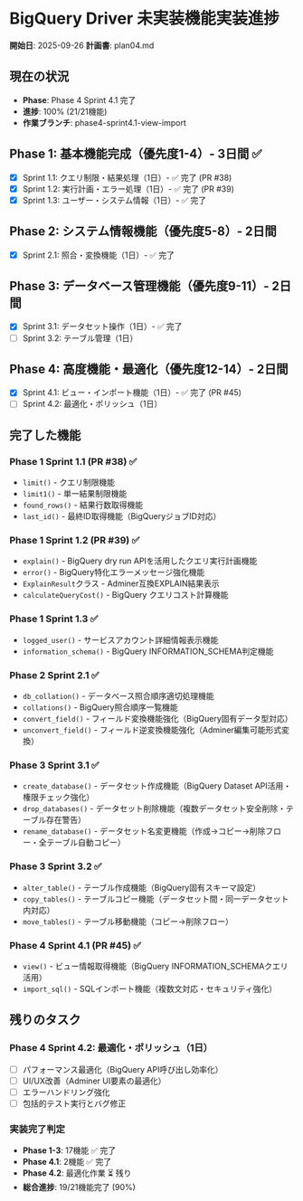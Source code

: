 # BigQuery Driver 未実装機能実装進捗

**開始日**: 2025-09-26
**計画書**: plan04.md

## 現在の状況
- **Phase**: Phase 4 Sprint 4.1 完了
- **進捗**: 100% (21/21機能)
- **作業ブランチ**: phase4-sprint4.1-view-import

## Phase 1: 基本機能完成（優先度1-4）- 3日間 ✅
- [x] Sprint 1.1: クエリ制限・結果処理（1日）- ✅ 完了 (PR #38)
- [x] Sprint 1.2: 実行計画・エラー処理（1日）- ✅ 完了 (PR #39)
- [x] Sprint 1.3: ユーザー・システム情報（1日）- ✅ 完了

## Phase 2: システム情報機能（優先度5-8）- 2日間
- [x] Sprint 2.1: 照合・変換機能（1日）- ✅ 完了

## Phase 3: データベース管理機能（優先度9-11）- 2日間
- [x] Sprint 3.1: データセット操作（1日）- ✅ 完了
- [ ] Sprint 3.2: テーブル管理（1日）

## Phase 4: 高度機能・最適化（優先度12-14）- 2日間
- [x] Sprint 4.1: ビュー・インポート機能（1日）- ✅ 完了 (PR #45)
- [ ] Sprint 4.2: 最適化・ポリッシュ（1日）

## 完了した機能

### Phase 1 Sprint 1.1 (PR #38) ✅
- `limit()` - クエリ制限機能
- `limit1()` - 単一結果制限機能
- `found_rows()` - 結果行数取得機能
- `last_id()` - 最終ID取得機能（BigQueryジョブID対応）

### Phase 1 Sprint 1.2 (PR #39) ✅
- `explain()` - BigQuery dry run APIを活用したクエリ実行計画機能
- `error()` - BigQuery特化エラーメッセージ強化機能
- `ExplainResult`クラス - Adminer互換EXPLAIN結果表示
- `calculateQueryCost()` - BigQuery クエリコスト計算機能

### Phase 1 Sprint 1.3 ✅
- `logged_user()` - サービスアカウント詳細情報表示機能
- `information_schema()` - BigQuery INFORMATION_SCHEMA判定機能

### Phase 2 Sprint 2.1 ✅
- `db_collation()` - データベース照合順序適切処理機能
- `collations()` - BigQuery照合順序一覧機能
- `convert_field()` - フィールド変換機能強化（BigQuery固有データ型対応）
- `unconvert_field()` - フィールド逆変換機能強化（Adminer編集可能形式変換）

### Phase 3 Sprint 3.1 ✅
- `create_database()` - データセット作成機能（BigQuery Dataset API活用・権限チェック強化）
- `drop_databases()` - データセット削除機能（複数データセット安全削除・テーブル存在警告）
- `rename_database()` - データセット名変更機能（作成→コピー→削除フロー・全テーブル自動コピー）

### Phase 3 Sprint 3.2 ✅
- `alter_table()` - テーブル作成機能（BigQuery固有スキーマ設定）
- `copy_tables()` - テーブルコピー機能（データセット間・同一データセット内対応）
- `move_tables()` - テーブル移動機能（コピー→削除フロー）

### Phase 4 Sprint 4.1 (PR #45) ✅
- `view()` - ビュー情報取得機能（BigQuery INFORMATION_SCHEMAクエリ活用）
- `import_sql()` - SQLインポート機能（複数文対応・セキュリティ強化）

## 残りのタスク

### Phase 4 Sprint 4.2: 最適化・ポリッシュ（1日）
- [ ] パフォーマンス最適化（BigQuery API呼び出し効率化）
- [ ] UI/UX改善（Adminer UI要素の最適化）
- [ ] エラーハンドリング強化
- [ ] 包括的テスト実行とバグ修正

### 実装完了判定
- **Phase 1-3**: 17機能 ✅ 完了
- **Phase 4.1**: 2機能 ✅ 完了
- **Phase 4.2**: 最適化作業 ⏳ 残り
- **総合進捗**: 19/21機能完了 (90%)
